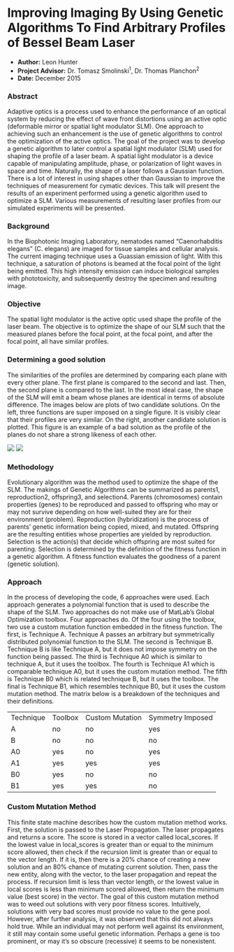# Improving Imaging By Using Genetic Algorithms To Find Arbitrary Profiles of Bessel Beam Laser
* **Author:** Leon Hunter
* **Project Advisor:** Dr. Tomasz Smolinski<sup>1</sup>, Dr. Thomas Planchon<sup>2</sup>
* **Date:** December 2015



### Abstract
Adaptive optics is a process used to enhance the performance of an optical system by reducing the effect of wave front distortions using an active optic (deformable mirror or spatial light modulator SLM). One approach to achieving such an enhancement is the use of genetic algorithms to control the optimization of the active optics. The goal of the project was to develop a genetic algorithm to later control a spatial light modulator (SLM) used for shaping the profile of a laser beam. A spatial light modulator is a device capable of manipulating amplitude, phase, or polarization of light waves in space and time. Naturally, the shape of a laser follows a Gaussian function. There is a lot of interest in using shapes other than Gaussian to improve the techniques of measurement for cymatic devices. This talk will present the results of an experiment performed using a genetic algorithm used to optimize a SLM. Various measurements of resulting laser profiles from our simulated experiments will be presented.



### Background
In the Biophotonic Imaging Laboratory, nematodes named “Caenorhabditis elegans” (C. elegans) are imaged for tissue samples and cellular analysis. The current imaging technique uses a Guassian emission of light. With this technique, a saturation of photons is beamed at the focal point of the light being emitted. This high intensity emission can induce biological samples with phototoxicity, and subsequently destroy the specimen and resulting image. 



### Objective

The spatial light modulator is the active optic used shape the profile of the laser beam. The objective is to optimize the shape of our SLM such that the measured planes before the focal point, at the focal point, and after the focal point, all have similar profiles.




### Determining a good solution
The similarities of the profiles are determined by comparing each plane with every other plane. The first plane is compared to the second and last. Then, the second plane is compared to the last. In the most ideal case, the shape of the SLM will emit a beam whose planes are identical in terms of absolute difference. The images below are plots of two candidate solutions. On the left, three functions are super imposed on a single figure. It is visibly clear that their profiles are very similar. On the right, another candidate solution is plotted. This figure is an example of a bad solution as the profile of the planes do not share a strong likeness of each other.

<img src = "candidate solution plot1.png">
<img src = "candidate solution plot2.png">


### Methodology 
Evolutionary algorithm was the method used to optimize the shape of the SLM. The makings of Genetic Algorithms can be summarized as parents1, reproduction2, offspring3, and selection4. Parents (chromosomes) contain properties (genes) to be reproduced and passed to offspring who may or may not survive depending on how well-suited they are for their environment (problem). Reproduction (hybridization) is the process of parents’ genetic information being copied, mixed, and mutated. Offspring are the resulting entities whose properties are yielded by reproduction. Selection is the action(s) that decide which offspring are most suited for parenting. Selection is determined by the definition of the fitness function in a genetic algorithm. A fitness function evaluates the goodness of a parent (genetic solution).



### Approach
In the process of developing the code, 6 approaches were used. Each approach generates a polynomial function that is used to describe the shape of the SLM. Two approaches do not make use of MatLab’s Global Optimization toolbox. Four approaches do. Of the four using the toolbox, two use a custom mutation function embedded in the fitness function.
The first, is Technique A. Technique A passes an arbitrary but symmetrically distributed polynomial function to the SLM. The second is Technique B. Technique B is like Technique A, but it does not impose symmetry on the function being passed. The third is Technique A0 which is similar to technique A, but it uses the toolbox. The fourth is Technique A1 which is comparable technique A0, but it uses the custom mutation method. The fifth is Technique B0 which is related technique B, but it uses the toolbox. The final is Technique B1, which resembles technique B0, but it uses the custom mutation method.
The matrix below is a breakdown of the techniques and their definitions.


<table>
<tr>
	<td>Technique</td>
	<td>Toolbox</td>
	<td>Custom Mutation</td>
	<td>Symmetry Imposed</td>
</tr>

<tr>
	<td>A</td>
	<td>no</td>
	<td>no</td>
	<td>yes</td>
</tr>

<tr>
	<td>B</td>
	<td>no</td>
	<td>no</td>
	<td>no</td>
</tr>

<tr>
	<td>A0</td>
	<td>yes</td>
	<td>no</td>
	<td>yes</td>
</tr>

<tr>
	<td>A1</td>
	<td>yes</td>
	<td>yes</td>
	<td>yes</td>
</tr>

<tr>
	<td>B0</td>
	<td>yes</td>
	<td>no</td>
	<td>no</td>
</tr>


<tr>
	<td>B1</td>
	<td>yes</td>
	<td>yes</td>
	<td>no</td>
</tr>
</table>



### Custom Mutation Method
This finite state machine describes how the custom mutation method works. First, the solution is passed to the Laser Propagation. The laser propagates and returns a score. The score is stored in a vector called local_scores. If the lowest value in local_scores is greater than or equal to the minimum score allowed, then check if the recursion limit is greater than or equal to the vector length. If it is, then there is a 20% chance of creating a new solution and an 80% chance of mutating current solution. Then, pass the new entity, along with the vector, to the laser propagation and repeat the process. If recursion limit is less than vector length, or the lowest value in local scores is less than minimum scored allowed, then return the minimum value (best score) in the vector. 
The goal of this custom mutation method was to weed out solutions with very poor fitness scores. Intuitively, solutions with very bad scores must provide no value to the gene pool. However, after further analysis, it was observed that this did not always hold true. While an individual may not perform well against its environment, it still may contain some useful genetic information. Perhaps a gene is too prominent, or may it’s so obscure (recessive) it seems to be nonexistent.
